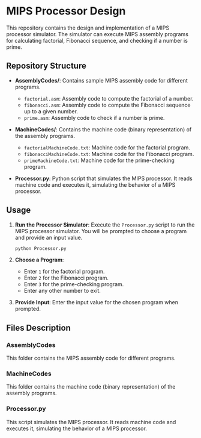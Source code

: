 # MIPS Processor Design

This repository contains the design and implementation of a MIPS processor simulator. The simulator can execute MIPS assembly programs for calculating factorial, Fibonacci sequence, and checking if a number is prime.

## Repository Structure

- **AssemblyCodes/**: Contains sample MIPS assembly code for different programs.
  - `factorial.asm`: Assembly code to compute the factorial of a number.
  - `fibonacci.asm`: Assembly code to compute the Fibonacci sequence up to a given number.
  - `prime.asm`: Assembly code to check if a number is prime.

- **MachineCodes/**: Contains the machine code (binary representation) of the assembly programs.
  - `factorialMachineCode.txt`: Machine code for the factorial program.
  - `fibonacciMachineCode.txt`: Machine code for the Fibonacci program.
  - `primeMachineCode.txt`: Machine code for the prime-checking program.

- **Processor.py**: Python script that simulates the MIPS processor. It reads machine code and executes it, simulating the behavior of a MIPS processor.

## Usage

1. **Run the Processor Simulator**:
   Execute the `Processor.py` script to run the MIPS processor simulator. You will be prompted to choose a program and provide an input value.
   ```sh
   python Processor.py
   ```

2. **Choose a Program**:
   - Enter `1` for the factorial program.
   - Enter `2` for the Fibonacci program.
   - Enter `3` for the prime-checking program.
   - Enter any other number to exit.

3. **Provide Input**:
   Enter the input value for the chosen program when prompted.

## Files Description

### AssemblyCodes
This folder contains the MIPS assembly code for different programs.

### MachineCodes
This folder contains the machine code (binary representation) of the assembly programs.

### Processor.py

This script simulates the MIPS processor. It reads machine code and executes it, simulating the behavior of a MIPS processor.
